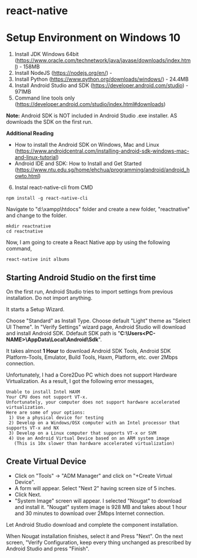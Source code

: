 # react-native

# Setup Environment on Windows 10

1. Install JDK Windows 64bit (https://www.oracle.com/technetwork/java/javase/downloads/index.html) - 158MB
2. Install NodeJS (https://nodejs.org/en/) - 
3. Install Python (https://www.python.org/downloads/windows/) - 24.4MB
4. Install Android Studio and SDK (https://developer.android.com/studio) - 971MB
5. Command line tools only (https://developer.android.com/studio/index.html#downloads)

**Note:** Android SDK is NOT included in Android Studio .exe installer. AS downloads the SDK on the first run.

**Additional Reading**
- How to install the Android SDK on Windows, Mac and Linux (https://www.androidcentral.com/installing-android-sdk-windows-mac-and-linux-tutorial)
- Android IDE and SDK: How to Install and Get Started (https://www.ntu.edu.sg/home/ehchua/programming/android/android_howto.html)


6. Instal react-native-cli from CMD
```
npm install -g react-native-cli
```

Navigate to "d:\xampp\htdocs" folder and create a new folder, "reactnative" and change to the folder.

```
mkdir reactnative
cd reactnative
```

Now, I am going to create a React Native app by using the following command,
```
react-native init albums
```

## Starting Android Studio on the first time

On the first run, Android Studio tries to import settings from previous installation. Do not import anything.

It starts a Setup Wizard. 

Choose "Standard" as Install Type.
Choose default "Light" theme as "Select UI Theme".
In "Verify Settings" wizard page, Android Studio will download and install Android SDK. Ddefault SDK path is "**C:\Users\<PC-NAME>\AppData\Local\Android\Sdk**".

It takes almost **1 Hour** to download Android SDK Tools, Android SDK Platform-Tools, Emulator, Build Tools, Haxm, Platform, etc. over 2Mbps connection.

Unfortunately, I had a Core2Duo PC which does not support Hardware Virtualization. As a result, I got the following error messages,

```
Unable to install Intel HAXM
Your CPU does not support VT-x.
Unfortunately, your computer does not support hardware accelerated virtualization.
Here are some of your options:
 1) Use a physical device for testing
 2) Develop on a Windows/OSX computer with an Intel processor that supports VT-x and NX
 3) Develop on a Linux computer that supports VT-x or SVM
 4) Use an Android Virtual Device based on an ARM system image
   (This is 10x slower than hardware accelerated virtualization)
```

## Create Virtual Device

- Click on "Tools" -> "ADM Manager" and click on "+Create Virtual Device".
- A form will appear. Select "Next 2" having screen size of 5 inches.
- Click Next.
- "System Image" screen will appear. I selected "Nougat" to download and install it. "Nougat" system image is 928 MB and takes about 1 hour and 30 minutes to download over 2Mbps Internet connection.

Let Android Studio download and complete the component installation.

When Nougat installation finishes, select it and Press "Next".
On the next screen, "Verify Configuration, keep every thing unchanged as prescribed by Android Studio and press "Finish".

